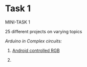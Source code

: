 # Task 1
MINI-TASK 1

25 different projects on varying topics

*Arduino in Complex circuits:*

1. [Android controlled RGB](https://github.com/Snehan2k2/Tasks/blob/master/Arduino%20in%20complex%20circuits/Android%20controlled%20RGB.md)

2.



  


 

  

  


